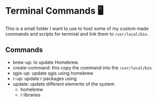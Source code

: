 # Terminal Commands :desktop_computer:

This is a small folder I want to use to host some of my custom made commands and scripts for terminal and link them to `/usr/local/bin`. 

## Commands

- brew-up: to update Homebrew. 
- create-command: this copy the command into the `/usr/local/bin`
- qgis-up: update qgis using homebrew 
- r-up: update r packages using 
- update: update different elements of the system
  - homebrew
  - r libraries 